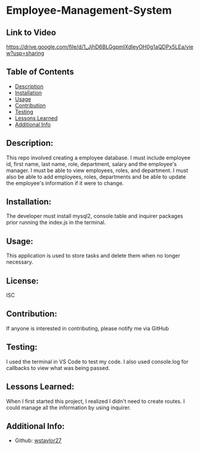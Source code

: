 # Employee-Management-System

## Link to Video
https://drive.google.com/file/d/1_JjhD6BLGgpmIXdIeyOH0g1aQDPx5LEa/view?usp=sharing

  ## Table of Contents 
  - [Description](#description)
  - [Installation](#installation)
  - [Usage](#usage)
  - [Contribution](#contribution)
  - [Testing](#testing)
  - [Lessons Learned](#lessons-learned)
  - [Additional Info](#additional-info)
  
  ## Description:
  This repo involved creating a employee database. I must include employee id, first name, last name, role, department, salary and the employee's manager. I must be able to view employees, roles, and department. I must also be able to add employees, roles, departments and be able to update the employee's information if it were to change.
  
  ## Installation:
  The developer must install mysql2, console.table and inquirer packages prior running the index.js in the terminal.
  
  ## Usage:
  This application is used to store tasks and delete them when no longer necessary.
  
  ## License:
  ISC
  
  ## Contribution:
  If anyone is interested in contributing, please notify me via GitHub
  
  ## Testing:
  I used the terminal in VS Code to test my code. I also used console.log for callbacks to view what was being passed.
  
  ## Lessons Learned:
  When I first started this project, I realized I didn't need to create routes. I could manage all the information by using inquirer.
  
  ## Additional Info:
  - Github: [wstaylor27](https://github.com/wstaylor27)
